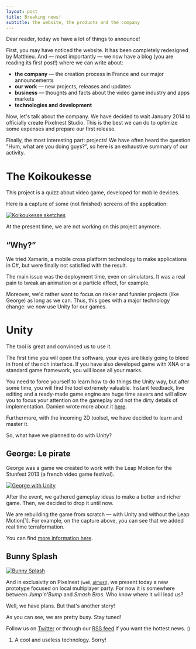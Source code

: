 ```yaml
---
layout: post
title: Breaking news!
subtitle: the website, the products and the company
---
```


Dear reader, today we have a lot of things to announce!

First, you may have noticed the website. It has been completely redesigned by Matthieu.
And — most importantly — we now have a blog (you are reading its first post!) where we can write about:

- **the company** — the creation process in France and our major announcements
- **our work** — new projects, releases and updates
- **business** — thoughts and facts about the video game industry and apps markets
- **technologies and development**

Now, let's talk about the company. We have decided to wait January 2014 to officially create Pixelnest Studio. This is the best we can do to optimize some expenses and prepare our first release.

Finally, the most interesting part: projects!
We have often heard the question "Hum, what are you doing guys?", so here is an exhaustive summary of our activity.

# The Koikoukesse

This project is a quizz about video game, developed for mobile devices.

Here is a capture of some (not finished) screens of the application:

[  ![Koikoukesse sketches][url_img_koikou]  ][url_img_koikou]

At the present time, we are not working on this project anymore.

## “Why?”

We tried Xamarin, a mobile cross platform technology to make applications in C#, but were finally not satisfied with the result. 

The main issue was the deployment time, even on simulators. It was a real pain to tweak an animation or a particle effect, for example.

Moreover, we'd rather want to focus on riskier and funnier projects (like George) as long as we can. Thus, this goes with a major technology change: we now use Unity for our games.

# Unity

The tool is great and convinced us to use it. 

The first time you will open the software, your eyes are likely going to bleed in front of the rich interface. If you have also developed game with XNA or a standard game framework, you will loose all your marks. 

You need to force yourself to learn how to do things the Unity way, but after some time, you will find the tool extremely valuable. Instant feedback, live editing and a ready-made game engine are huge time savers and will allow you to focus your attention on the gameplay and not the dirty details of implementation. Damien wrote more about it [here](http://dmayance.com/Unity-and-me/).

Furthermore, with the incoming 2D toolset, we have decided to learn and master it.

So, what have we planned to do with Unity?

## George: Le pirate

George was a game we created to work with the Leap Motion for the Stunfest 2013 (a french video game festival).

[  ![George with Unity][url_img_george]  ][url_img_george]

After the event, we gathered gameplay ideas to make a better and richer game. Then, we decided to drop it until now. 

We are rebuilding the game from scratch — with Unity and without the Leap Motion[1]. For example, on the capture above, you can see that we added real time terraformation.

You can find [more information here](/work/george/).

## Bunny Splash

[  ![Bunny Splash][url_img_bunny]  ][url_img_bunny]

And in exclusivity on Pixelnest <small>(well, [almost](http://dmayance.com/bunny-splash-unity-prototype/))</small>, we present today a new prototype focused on local multiplayer party. For now it is somewhere between _Jump'n'Bump_ and _Smash Bros_. Who know where it will lead us?

Well, we have plans. But that's another story!

As you can see, we are pretty busy. Stay tuned!

Follow us on [Twitter](http://twitter.com/pixelnest) or through our [RSS feed](http://feedpress.it/pixelnest) if you want the hottest news. :)

1. A cool and useless technology. Sorry!

[url_img_koikou]: https://lh6.googleusercontent.com/-6al56sIY5aw/UkQpBIlXUFI/AAAAAAAAAGE/Ta1vhWkzVaY/w953-h1100-no/koikou.png
[url_img_george]: https://lh5.googleusercontent.com/-nR_Ty78xfTU/UkQqpFVwzHI/AAAAAAAAAGo/9Ou5JD9LcIc/w953-h488-no/george.png
[url_img_bunny]: https://lh5.googleusercontent.com/-By5HNMoxPdg/UkQGOdOf2EI/AAAAAAAAAB4/yTR69t4cyvg/w953-h572-no/bunnysplash.png
